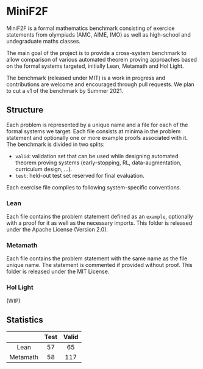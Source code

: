 # MiniF2F

MiniF2F is a formal mathematics benchmark consisting of exercice statements from olympiads (AMC, AIME, IMO) as well as high-school and undegraduate maths classes.

The main goal of the project is to provide a cross-system benchmark to allow comparison of various automated theorem proving approaches based on the formal systems targeted, initially Lean, Metamath and Hol Light.

The benchmark (released under MIT) is a work in progress and contributions are welcome and encouraged through pull requests. We plan to cut a v1 of the benchmark by Summer 2021.

## Structure

Each problem is represented by a unique name and a file for each of the formal systems we target. Each file consists at minima in the problem statement and optionally one or more example proofs associated with it. The benchmark is divided in two splits:

- `valid`: validation set that can be used while designing automated theorem proving systems (early-stopping, RL, data-augmentation, curriculum design, ...).
- `test`: held-out test set reserved for final evaluation.

Each exercise file complies to following system-specific conventions.

### Lean

Each file contains the problem statement defined as an `example`, optionally with a proof for it as well as the necessary imports. This folder is released under the Apache License (Version 2.0).

### Metamath

Each file contains the problem statement with the same name as the file unique name. The statement is commented if provided without proof. This folder is released under the MIT License.

### Hol Light

(WIP)


## Statistics

|          | Test | Valid |
|:--------:|:----:|:-----:|
|   Lean   |  57  |   65  |
| Metamath |  58  |  117  |
